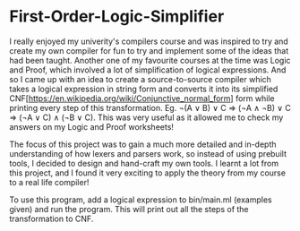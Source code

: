 # First-Order-Logic-Simplifier

I really enjoyed my univerity's compilers course and was inspired to try and create my own compiler for fun to try and implement some of the ideas that had been taught. Another one of my favourite courses at the time was Logic and Proof, which involved a lot of simplification of logical expressions. And so I came up with an idea to create a source-to-source compiler which takes a logical expression in string form and converts it into its simplified CNF[https://en.wikipedia.org/wiki/Conjunctive_normal_form] form while printing every step of this transformation. Eg. ¬(A ∨ B) ∨ C => (¬A ∧ ¬B) ∨ C => (¬A ∨ C) ∧ (¬B ∨ C). This was very useful as it allowed me to check my answers on my Logic and Proof worksheets!

The focus of this project was to gain a much more detailed and in-depth understanding of how lexers and parsers work, so instead of using prebuilt tools, I decided to design and hand-craft my own tools. I learnt a lot from this project, and I found it very exciting to apply the theory from my course to a real life compiler! 

To use this program, add a logical expression to bin/main.ml (examples given) and run the program. This will print out all the steps of the transformation to CNF. 
